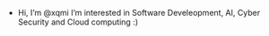 - Hi, I’m @xqmi
I’m interested in Software Develeopment, AI, Cyber Security and Cloud computing :)



<!---
xqmi/xqmi is a ✨ special ✨ repository because its `README.md` (this file) appears on your GitHub profile.
You can click the Preview link to take a look at your changes.
--->
